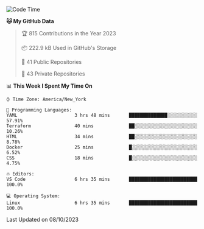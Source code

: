 <!--START_SECTION:waka-->
![Code Time](http://img.shields.io/badge/Code%20Time-225%20hrs-blue)

**🐱 My GitHub Data** 

> 🏆 815 Contributions in the Year 2023
 > 
> 📦 222.9 kB Used in GitHub's Storage 
 > 
> 📜 41 Public Repositories 
 > 
> 🔑 43 Private Repositories  
 > 
📊 **This Week I Spent My Time On** 

```text
⌚︎ Time Zone: America/New_York

💬 Programming Languages: 
YAML                     3 hrs 48 mins       ██████████████░░░░░░░░░░░   57.91% 
Terraform                40 mins             ██░░░░░░░░░░░░░░░░░░░░░░░   10.26% 
HTML                     34 mins             ██░░░░░░░░░░░░░░░░░░░░░░░   8.78% 
Docker                   25 mins             █░░░░░░░░░░░░░░░░░░░░░░░░   6.52% 
CSS                      18 mins             █░░░░░░░░░░░░░░░░░░░░░░░░   4.75%

🔥 Editors: 
VS Code                  6 hrs 35 mins       █████████████████████████   100.0%

💻 Operating System: 
Linux                    6 hrs 35 mins       █████████████████████████   100.0%

```


 Last Updated on 08/10/2023
<!--END_SECTION:waka-->